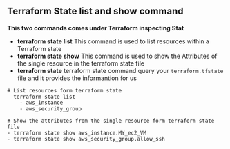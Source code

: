 ## Terraform State list and show command
**This two commands comes under Terraform inspecting Stat**
- **terraform state list** This command is used to list resources within a Terraform state
- **terraform state show**  This command is used to show the Attributes of the single resource in the terraform state file 
- **terraform state** terraform state command query your `terraform.tfstate` file and it provides the informantion for us 

```t
# List resources form terraform state 
  terraform state list 
    - aws_instance
    - aws_security_group

# Show the attributes from the single resource form terraform state file
- terraform state show aws_instance.MY_ec2_VM
- terraform state show aws_security_group.allow_ssh

```